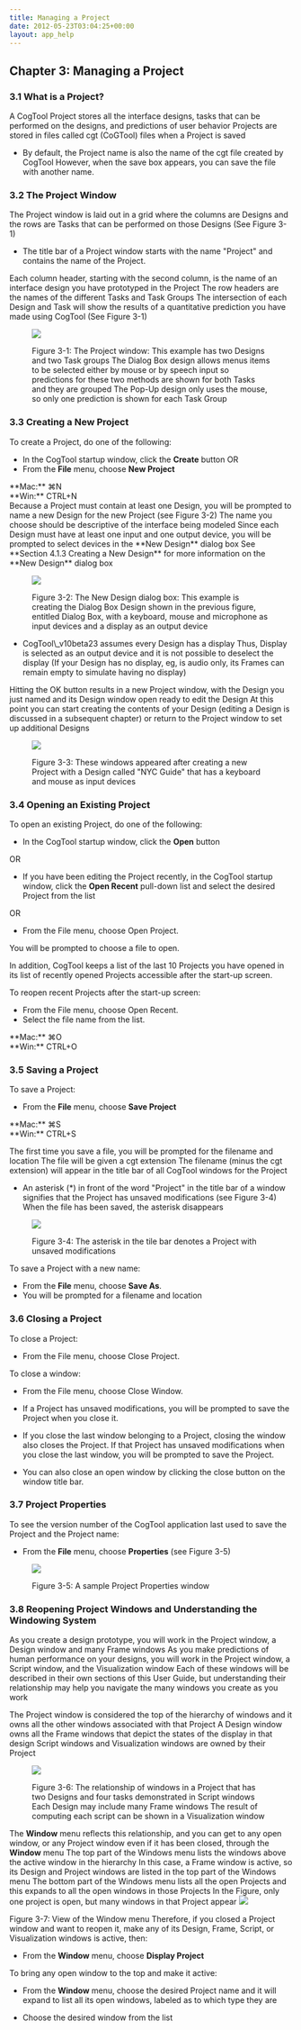 ```yaml
---
title: Managing a Project
date: 2012-05-23T03:04:25+00:00
layout: app_help
---
```

## Chapter 3: Managing a Project

### 3.1 What is a Project?
A CogTool Project stores all the interface designs, tasks that can be
performed on the designs, and predictions of user behavior Projects
are stored in files called cgt (CoGTool) files when a Project is
saved

<ul><li class="icon fyi">By default, the Project name is also the name of the cgt file created by CogTool However, when the save box appears, you can save the file with another name. </li></ul>

### 3.2 The Project Window

The Project window is laid out in a grid where the columns are Designs
and the rows are Tasks that can be performed on those Designs (See
Figure 3-1)

<ul><li class="icon fyi">
The title bar of a Project window starts with the name "Project" and contains the name of the Project. </li></ul>

Each column header, starting with the second column, is the name of an
interface design you have prototyped in the Project
The row headers are the names of the different Tasks and Task Groups
The intersection of each Design and Task will show the results of a
quantitative prediction you have made using CogTool (See Figure 3-1)

<figure markdown="1">

![](/assets/user-guide/media/image28jpg)
    
<figcaption>
Figure 3-1: The Project window: This example has two Designs and two
Task groups The Dialog Box design allows menus items to be selected
either by mouse or by speech input so predictions for these two
methods are shown for both Tasks and they are grouped The Pop-Up
design only uses the mouse, so only one prediction is shown for each
Task Group

</figcaption>
</figure>

### 3.3 Creating a New Project

To create a Project, do one of the following:

-   In the CogTool startup window, click the **Create** button
OR
-   From the **File** menu, choose **New Project**

<div class="pull shortcut" markdown="1">
**Mac:** ⌘N<br>
**Win:** CTRL+N
</div>
Because a Project must contain at least one Design, you will be
prompted to name a new Design for the new Project (see Figure 3-2)
The name you choose should be descriptive of the interface being
modeled Since each Design must have at least one input and one output
device, you will be prompted to select devices in the **New Design**
dialog box See **Section 4.1.3 Creating a New Design** for more
information on the **New Design** dialog box

<figure markdown="1">

![](/assets/user-guide/media/image29jpg)
    
<figcaption>

Figure 3-2: The New Design dialog box: This example is creating the
Dialog Box Design shown in the previous figure, entitled Dialog Box,
with a keyboard, mouse and microphone as input devices and a display
as an output device
</figcaption>
</figure>


<ul><li class="icon fyi">CogTool\_v10beta23 assumes every Design
has a display Thus, Display is selected as an output device and it is not possible to
deselect the display (If your Design has no display, eg, is audio
only, its Frames can remain empty to simulate having no display)</li></ul>

Hitting the OK button results in a new Project window, with the Design
you just named and its Design window open ready to edit the Design At
this point you can start creating the contents of your Design (editing
a Design is discussed in a subsequent chapter) or return to the
Project window to set up additional Designs

<figure markdown="1">

![](/assets/user-guide/media/image30jpg)
    
<figcaption>

Figure 3-3: These windows appeared after creating a new Project with a
Design called "NYC Guide" that has a keyboard and mouse as input
devices
</figcaption>
</figure>

### 3.4 Opening an Existing Project

To open an existing Project, do one of the following:

-   In the CogTool startup window, click the **Open** button

OR

-   If you have been editing the Project recently, in the CogTool
    startup window, click the **Open Recent** pull-down list and select
    the desired Project from the list

OR

-  From the File menu, choose Open Project.

You will be prompted to choose a file to open.

In addition, CogTool keeps a list of the last 10 Projects you have opened in its list of recently opened Projects accessible after the start-up screen.

To reopen recent Projects after the start-up screen:
- From the File menu, choose Open Recent.
- Select the file name from the list.

<div class="pull shortcut" markdown="1">
**Mac:** ⌘O<br>
**Win:** CTRL+O
</div>

### 3.5 Saving a Project

To save a Project:

-   From the **File** menu, choose **Save Project**  

<div class="pull shortcut" markdown="1">
**Mac:** ⌘S<br>
**Win:** CTRL+S
</div>

The first time you save a file, you will be prompted for the filename
and location The file will be given a cgt extension The filename
(minus the cgt extension) will appear in the title bar of all CogTool
windows for the Project
<ul><li class="icon fyi">An asterisk (*) in front of the word
"Project" in the title bar of a window signifies that the Project has
unsaved modifications (see Figure 3-4) When the file has been saved, the asterisk disappears</li></ul>

<figure markdown="1">

![](/assets/user-guide/media/image31jpg)
    
<figcaption>
Figure 3-4: The asterisk in the tile bar denotes a Project with unsaved
modifications

</figcaption>
</figure>



To save a Project with a new name:
- From the **File** menu, choose **Save As**.
- You will be prompted for a filename and location

### 3.6 Closing a Project

To close a Project:
- From the File menu, choose Close Project.

To close a window:
- From the File menu, choose Close Window.

<ul><li class="icon fyi">If a Project has unsaved modifications, you will be prompted to save the Project when you close it.</li></ul>

<ul><li class="icon fyi">If you close the last window belonging to a Project, closing the window also closes the Project. If that Project has unsaved modifications when you close the last window, you will be prompted to save the Project.</li></ul>

<ul><li class="icon tip">You can also close an open window by clicking the close button on the window title bar.</li></ul>

### 3.7 Project Properties

To see the version number of the CogTool application last used to save
the Project and the Project name:
- From the **File** menu, choose **Properties** (see Figure 3-5)


<figure markdown="1">

![](/assets/user-guide/media/image33jpg)
    
<figcaption>
Figure 3-5: A sample Project Properties window

</figcaption>
</figure>

### 3.8 Reopening Project Windows and Understanding the Windowing System

As you create a design prototype, you will work in the Project window,
a Design window and many Frame windows As you make predictions of
human performance on your designs, you will work in the Project
window, a Script window, and the Visualization window Each of these
windows will be described in their own sections of this User Guide,
but understanding their relationship may help you navigate the many
windows you create as you work

The Project window is considered the top of the hierarchy of windows
and it owns all the other windows associated with that Project A
Design window owns all the Frame windows that depict the states of the
display in that design Script windows and Visualization windows are
owned by their Project

<figure markdown="1">

![](/assets/user-guide/media/image34jpg)
    
<figcaption>
Figure 3-6: The relationship of windows in a Project that has two
Designs and four tasks demonstrated in Script windows Each Design may
include many Frame windows The result of computing each script can be shown in a
Visualization window

</figcaption>
</figure>






The **Window** menu reflects this relationship, and you can get to any
open window, or any Project window even if it has been closed, through
the **Window** menu The top part of the Windows menu lists the
windows above the active window in the hierarchy In this case, a
Frame window is active, so its Design and Project windows are listed
in the top part of the Windows menu The bottom part of the Windows
menu lists all the open Projects and this expands to all the open
windows in those Projects In the Figure, only one project is open,
but many windows in that Project appear
![](/assets/user-guide/media/image35jpg)

Figure 3-7: View of the Window menu
Therefore, if you closed a Project window and want to reopen it, make
any of its Design, Frame, Script, or Visualization windows is active,
then:

-   From the **Window** menu, choose **Display Project**

To bring any open window to the top and make it active:

-   From the **Window** menu, choose the desired Project name and it
    will expand to list all its open windows, labeled as to which type
    they are

-   Choose the desired window from the list
